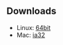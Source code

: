 ## Downloads

* Linux: [64bit](https://drive.google.com/file/d/0B512xJLdcH6ybExmZi1TOUhFRzQ/edit?usp=sharing)
* Mac: [ia32](https://drive.google.com/file/d/0B512xJLdcH6ySjZXWW4xeXFZcFU/edit?usp=sharing)
